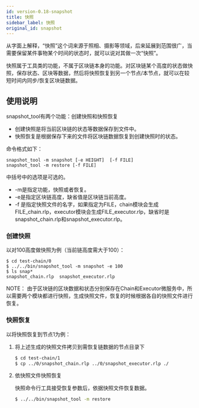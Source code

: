 ```yaml
---
id: version-0.18-snapshot
title: 快照
sidebar_label: 快照
original_id: snapshot
---
```

从字面上解释，“快照”这个词来源于照相、摄影等领域，后来延展到范围很广，当需要保留某件事物某个时间的状态时，就可以说对其做一次“快照”。

快照属于工具类的功能，不属于区块链本身的功能。对区块链某个高度的状态做快照，保存状态、区块等数据，然后将快照恢复到另一个节点/本节点，就可以在较短时间内同步/恢复区块链数据。

## 使用说明

snapshot_tool有两个功能：创建快照和快照恢复

- 创建快照是将当前区块链的状态等数据保存到文件中。
- 快照恢复是根据保存下来的文件将区块链数据恢复到创建快照时的状态。

命令格式如下：

    snapshot_tool -m snapshot [-e HEIGHT]  [-f FILE]
    snapshot_tool -m restore [-f FILE]
    

中括号中的选项是可选的。

- -m是指定功能，快照或者恢复。
- -e是指定区块链高度，缺省值是区块链当前高度。
- -f 是指定快照文件的名字，如果指定为FILE，chain模块会生成FILE_chain.rlp，executor模块会生成FILE_executor.rlp，缺省时是snapshot_chain.rlp和snapshot_executor.rlp。

### 创建快照

以对100高度做快照为例（当前链高度需大于100）：

    $ cd test-chain/0
    $ ../../bin/snapshot_tool -m snapshot -e 100
    $ ls snap*
    snapshot_chain.rlp  snapshot_executor.rlp
    

NOTE： 由于区块链的区块数据和状态分别保存在Chain和Executor微服务中，所以需要两个模块都进行快照，生成快照文件，恢复的时候根据各自的快照文件进行恢复。

### 快照恢复

以将快照恢复到节点1为例：

1. 将上述生成的快照文件拷贝到需恢复链数据的节点目录下
    
    ```bash
    $ cd test-chain/1
    $ cp ../0/snapshot_chain.rlp ../0/snapshot_executor.rlp ./
    ```

2. 依快照文件快照恢复
    
    快照命令行工具接受恢复参数后，依据快照文件恢复数据。
    
    ```bash
    $ ../../bin/snapshot_tool -m restore
    ```
